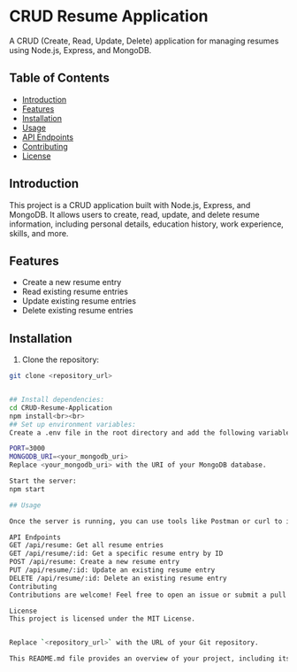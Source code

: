 # CRUD Resume Application

A CRUD (Create, Read, Update, Delete) application for managing resumes using Node.js, Express, and MongoDB.

## Table of Contents

- [Introduction](#introduction)
- [Features](#features)
- [Installation](#installation)
- [Usage](#usage)
- [API Endpoints](#api-endpoints)
- [Contributing](#contributing)
- [License](#license)

## Introduction

This project is a CRUD application built with Node.js, Express, and MongoDB. It allows users to create, read, update, and delete resume information, including personal details, education history, work experience, skills, and more.

## Features

- Create a new resume entry
- Read existing resume entries
- Update existing resume entries
- Delete existing resume entries

## Installation

1. Clone the repository:

```bash
git clone <repository_url>


## Install dependencies:
cd CRUD-Resume-Application
npm install<br><br>
## Set up environment variables:
Create a .env file in the root directory and add the following variables:

PORT=3000
MONGODB_URI=<your_mongodb_uri>
Replace <your_mongodb_uri> with the URI of your MongoDB database.

Start the server:
npm start

## Usage

Once the server is running, you can use tools like Postman or curl to interact with the API endpoints and manage resume entries.

API Endpoints
GET /api/resume: Get all resume entries
GET /api/resume/:id: Get a specific resume entry by ID
POST /api/resume: Create a new resume entry
PUT /api/resume/:id: Update an existing resume entry
DELETE /api/resume/:id: Delete an existing resume entry
Contributing
Contributions are welcome! Feel free to open an issue or submit a pull request.

License
This project is licensed under the MIT License.


Replace `<repository_url>` with the URL of your Git repository.

This README.md file provides an overview of your project, including its purpose, features, installation instructions, usage guidelines, API endpoints, information on contributing, and licensing details. Feel free to customize it further based on the specifics of your project.

